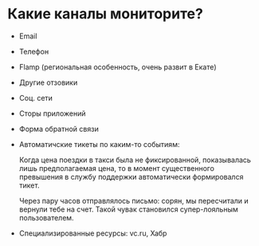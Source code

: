 # Какие каналы мониторите?
- Email
- Телефон
- Flamp (региональная особенность, очень развит в Екате)
- Другие отзовики
- Соц. сети
- Сторы приложений
- Форма обратной связи
- Автоматичские тикеты по каким-то событиям:
    
    Когда цена поездки в такси была не фиксированной, показывалась лишь предполагаемая цена, то в момент существенного превышения в службу поддержки автоматически формировался тикет.
    
    Через пару часов отправлялось письмо: сорян, мы пересчитали и вернули тебе на счет. Такой чувак становился супер-лояльным пользователем.
- Специализированные ресурсы: vc.ru, Хабр